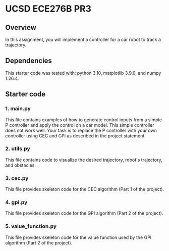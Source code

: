 # UCSD ECE276B PR3

## Overview
In this assignment, you will implement a controller for a car robot to track a trajectory.

## Dependencies
This starter code was tested with: python 3.10, matplotlib 3.9.0, and numpy 1.26.4.

## Starter code
### 1. main.py
This file contains examples of how to generate control inputs from a simple P controller and apply the control on a car model. This simple controller does not work well. Your task is to replace the P controller with your own controller using CEC and GPI as described in the project statement.

### 2. utils.py
This file contains code to visualize the desired trajectory, robot's trajectory, and obstacles.

### 3. cec.py
This file provides skeleton code for the CEC algorithm (Part 1 of the project).

### 4. gpi.py
This file provides skeleton code for the GPI algorithm (Part 2 of the project).

### 5. value_function.py
This file provides skeleton code for the value function used by the GPI algorithm (Part 2 of the project).

